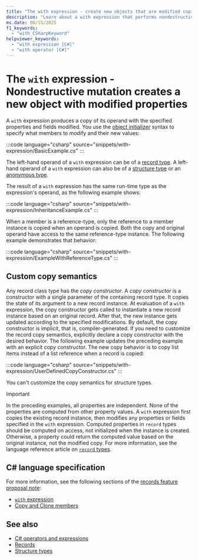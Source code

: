 ```yaml
---
title: "The with expression - create new objects that are modified copies of existing objects"
description: "Learn about a with expression that performs nondestructive mutation of C# records and structures. The `with` keyword provides the means to modify one or more properties in the new object."
ms.date: 08/15/2025
f1_keywords:
  - "with_CSharpKeyword"
helpviewer_keywords:
  - "with expression [C#]"
  - "with operator [C#]"
---
```

# The `with` expression - Nondestructive mutation creates a new object with modified properties

A `with` expression produces a copy of its operand with the specified properties and fields modified. You use the [object initializer](../../programming-guide/classes-and-structs/object-and-collection-initializers.md) syntax to specify what members to modify and their new values:

:::code language="csharp" source="snippets/with-expression/BasicExample.cs" :::

The left-hand operand of a `with` expression can be of a [record type](../builtin-types/record.md). A left-hand operand of a `with` expression can also be of a [structure type](../builtin-types/struct.md) or an [anonymous type](../../fundamentals/types/anonymous-types.md).

The result of a `with` expression has the same run-time type as the expression's operand, as the following example shows:

:::code language="csharp" source="snippets/with-expression/InheritanceExample.cs" :::

When a member is a reference-type, only the reference to a member instance is copied when an operand is copied. Both the copy and original operand have access to the same reference-type instance. The following example demonstrates that behavior:

:::code language="csharp" source="snippets/with-expression/ExampleWithReferenceType.cs" :::

## Custom copy semantics

Any record class type has the *copy constructor*. A *copy constructor* is a constructor with a single parameter of the containing record type. It copies the state of its argument to a new record instance. At evaluation of a `with` expression, the copy constructor gets called to instantiate a new record instance based on an original record. After that, the new instance gets updated according to the specified modifications. By default, the copy constructor is implicit, that is, compiler-generated. If you need to customize the record copy semantics, explicitly declare a copy constructor with the desired behavior. The following example updates the preceding example with an explicit copy constructor. The new copy behavior is to copy list items instead of a list reference when a record is copied:

:::code language="csharp" source="snippets/with-expression/UserDefinedCopyConstructor.cs" :::

You can't customize the copy semantics for structure types.

> [!IMPORTANT]
>In the preceding examples, all properties are independent. None of the properties are computed from other property values. A `with` expression first copies the existing record instance, then modifies any properties or fields specified in the `with` expression. Computed properties in `record` types should be computed on access, not initialized when the instance is created. Otherwise, a property could return the computed value based on the original instance, not the modified copy. For more information, see the language reference article on [`record` types](../builtin-types/record.md#nondestructive-mutation).

## C# language specification

For more information, see the following sections of the [records feature proposal note](~/_csharplang/proposals/csharp-9.0/records.md):

- [`with` expression](~/_csharplang/proposals/csharp-9.0/records.md#with-expression)
- [Copy and Clone members](~/_csharplang/proposals/csharp-9.0/records.md#copy-and-clone-members)

## See also

- [C# operators and expressions](index.md)
- [Records](../builtin-types/record.md)
- [Structure types](../builtin-types/struct.md)
